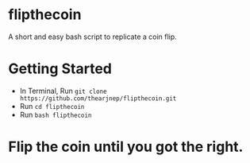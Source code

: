 # flipthecoin
A short and easy bash script to replicate a coin flip.
# Getting Started
* In Terminal, Run ```git clone https://github.com/thearjnep/flipthecoin.git```
* Run ```cd flipthecoin```
* Run ```bash flipthecoin```
# Flip the coin until you got the right.
